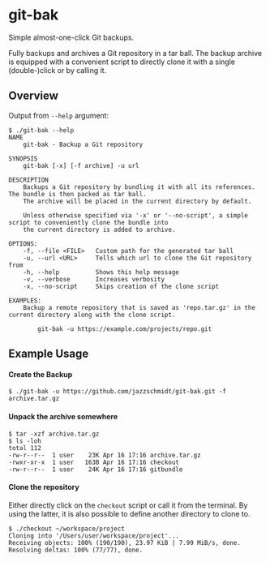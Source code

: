 # git-bak
Simple almost-one-click Git backups.

Fully backups and archives a Git repository in a tar ball. The backup archive is equipped with a convenient script to directly clone it with a single (double-)click or by calling it.

## Overview
Output from `--help` argument:
````lang=shell
$ ./git-bak --help
NAME
    git-bak - Backup a Git repository

SYNOPSIS
    git-bak [-x] [-f archive] -u url

DESCRIPTION
    Backups a Git repository by bundling it with all its references. The bundle is then packed as tar ball.
    The archive will be placed in the current directory by default.

    Unless otherwise specified via '-x' or '--no-script', a simple script to conveniently clone the bundle into
    the current directory is added to archive.

OPTIONS:
    -f, --file <FILE>   Custom path for the generated tar ball
    -u, --url <URL>     Tells which url to clone the Git repository from
    -h, --help          Shows this help message
    -v, --verbose       Increases verbosity
    -x, --no-script     Skips creation of the clone script

EXAMPLES:
    Backup a remote repository that is saved as 'repo.tar.gz' in the current directory along with the clone script.

        git-bak -u https://example.com/projects/repo.git
````

## Example Usage
#### Create the Backup
````lang=shell
$ ./git-bak -u https://github.com/jazzschmidt/git-bak.git -f archive.tar.gz
````

#### Unpack the archive somewhere
````lang=shell
$ tar -xzf archive.tar.gz
$ ls -loh
total 112
-rw-r--r--  1 user    23K Apr 16 17:16 archive.tar.gz
-rwxr-xr-x  1 user   163B Apr 16 17:16 checkout
-rw-r--r--  1 user    24K Apr 16 17:16 gitbundle
````

#### Clone the repository
Either directly click on the `checkout` script or call it from the terminal. By using the latter, it is also possible to define another directory to clone to.
````lang=shell
$ ./checkout ~/workspace/project
Cloning into '/Users/user/workspace/project'...
Receiving objects: 100% (190/190), 23.97 KiB | 7.99 MiB/s, done.
Resolving deltas: 100% (77/77), done.
````
